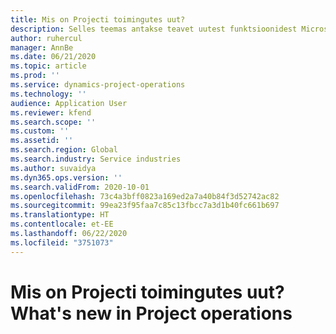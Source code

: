 ```yaml
---
title: Mis on Projecti toimingutes uut?
description: Selles teemas antakse teavet uutest funktsioonidest Microsoft Dynamics 365 Projecti toimingutes.
author: ruhercul
manager: AnnBe
ms.date: 06/21/2020
ms.topic: article
ms.prod: ''
ms.service: dynamics-project-operations
ms.technology: ''
audience: Application User
ms.reviewer: kfend
ms.search.scope: ''
ms.custom: ''
ms.assetid: ''
ms.search.region: Global
ms.search.industry: Service industries
ms.author: suvaidya
ms.dyn365.ops.version: ''
ms.search.validFrom: 2020-10-01
ms.openlocfilehash: 73c4a3bff0823a169ed2a7a40b84f3d52742ac82
ms.sourcegitcommit: 99ea23f95faa7c85c13fbcc7a3d1b40fc661b697
ms.translationtype: HT
ms.contentlocale: et-EE
ms.lasthandoff: 06/22/2020
ms.locfileid: "3751073"
---
```

# <a name="whats-new-in-project-operations"></a><span data-ttu-id="68233-103">Mis on Projecti toimingutes uut?</span><span class="sxs-lookup"><span data-stu-id="68233-103">What's new in Project operations</span></span>
